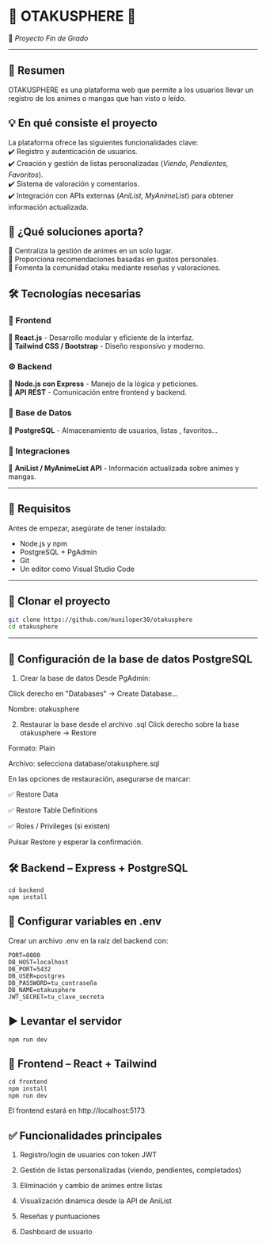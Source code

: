 # 👹 OTAKUSPHERE 👹   
🚀 *Proyecto Fin de Grado*  


---

## 📖 Resumen  
OTAKUSPHERE es una plataforma web que permite a los usuarios llevar un registro de los animes o mangas que han visto o leído.  

## 💡 En qué consiste el proyecto  
La plataforma ofrece las siguientes funcionalidades clave:  
✔️ Registro y autenticación de usuarios.  
✔️ Creación y gestión de listas personalizadas (*Viendo, Pendientes, Favoritos*).  
✔️ Sistema de valoración y comentarios.  
✔️ Integración con APIs externas (*AniList, MyAnimeList*) para obtener información actualizada.  


## 🎯 ¿Qué soluciones aporta?  
🔹 Centraliza la gestión de animes en un solo lugar.  
🔹 Proporciona recomendaciones basadas en gustos personales.  
🔹 Fomenta la comunidad otaku mediante reseñas y valoraciones.  

## 🛠️ Tecnologías necesarias  

### 🎨 Frontend  
🔹 **React.js** - Desarrollo modular y eficiente de la interfaz.  
🔹 **Tailwind CSS / Bootstrap** - Diseño responsivo y moderno.  

### ⚙️ Backend  
🔹 **Node.js con Express** - Manejo de la lógica y peticiones.  
🔹 **API REST** - Comunicación entre frontend y backend.  

### 💾 Base de Datos  
🔹 **PostgreSQL** - Almacenamiento de usuarios, listas , favoritos...  

### 🔗 Integraciones  
🔹 **AniList / MyAnimeList API** - Información actualizada sobre animes y mangas.  


---

## 🚀 Requisitos

Antes de empezar, asegúrate de tener instalado:

- Node.js y npm
- PostgreSQL + PgAdmin
- Git
- Un editor como Visual Studio Code

---

## 🧠 Clonar el proyecto

```bash
git clone https://github.com/muniloper30/otakusphere
cd otakusphere
```

---

## 🔧 Configuración de la base de datos PostgreSQL
1. Crear la base de datos
Desde PgAdmin:

Click derecho en "Databases" → Create Database...

Nombre: otakusphere

2. Restaurar la base desde el archivo .sql
Click derecho sobre la base otakusphere → Restore

Formato: Plain

Archivo: selecciona database/otakusphere.sql

En las opciones de restauración, asegurarse de marcar:

✅ Restore Data

✅ Restore Table Definitions

✅ Roles / Privileges (si existen)

Pulsar Restore y esperar la confirmación.


## 🛠 Backend – Express + PostgreSQL
```
cd backend
npm install
```

##  🔑 Configurar variables en .env

Crear un archivo .env en la raíz del backend con:

```
PORT=8080
DB_HOST=localhost
DB_PORT=5432
DB_USER=postgres
DB_PASSWORD=tu_contraseña
DB_NAME=otakusphere
JWT_SECRET=tu_clave_secreta
```

## ▶️ Levantar el servidor
```
npm run dev
```

## 🎨 Frontend – React + Tailwind
```
cd frontend
npm install
npm run dev
```

El frontend estará en http://localhost:5173

## ✅ Funcionalidades principales
1. Registro/login de usuarios con token JWT

2. Gestión de listas personalizadas (viendo, pendientes, completados)

3. Eliminación y cambio de animes entre listas

4. Visualización dinámica desde la API de AniList

5. Reseñas y puntuaciones

6. Dashboard de usuario